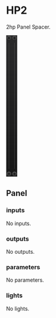 # HP2

2hp Panel Spacer.

<picture>
<source srcset="https://raw.githubusercontent.com/StoneyDSP/StoneyVCV/refs/heads/production/res/specs/HP2-dark.svg" media="(prefers-color-scheme: dark)" />
<source srcset="https://raw.githubusercontent.com/StoneyDSP/StoneyVCV/refs/heads/production/res/specs/HP2-light.svg" media="(prefers-color-scheme: light), (prefers-color-scheme: no-preference)" />
<img src="https://raw.githubusercontent.com/StoneyDSP/StoneyVCV/refs/heads/production/res/specs/HP2-dark.svg" height="380px" width="30px" />
</picture>

## Panel

### inputs

No inputs.

### outputs

No outputs.

### parameters

No parameters.

### lights

No lights.
